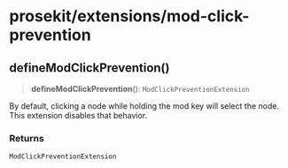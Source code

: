 # prosekit/extensions/mod-click-prevention

<a id="defineModClickPrevention" name="defineModClickPrevention"></a>

## defineModClickPrevention()

> **defineModClickPrevention**(): `ModClickPreventionExtension`

By default, clicking a node while holding the mod key will select the node. This
extension disables that behavior.

### Returns

`ModClickPreventionExtension`

